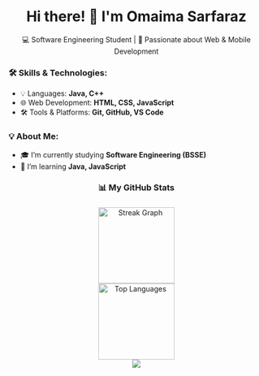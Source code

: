 <h1 align="center">Hi there! 👋 I'm Omaima Sarfaraz</h1>  
<p align="center">
  💻 Software Engineering Student | 🚀 Passionate about Web & Mobile Development  
</p>

### 🛠 Skills & Technologies:
- 💡 Languages: **Java, C++**
- 🌐 Web Development: **HTML, CSS, JavaScript**
-  🛠 Tools & Platforms: **Git, GitHub, VS Code**

### 💡 About Me:
- 🎓 I’m currently studying **Software Engineering (BSSE)**
- 🌱 I’m learning **Java, JavaScript**

 
 <h3 align="center">📊 My GitHub Stats</h3>

###
<div align="center">
  <!-- 🔥 Streak Graph -->
  <img src="https://github-readme-streak-stats.herokuapp.com/?user=OmaimaSarfaraz&theme=dracula&hide_border=false" alt="Streak Graph" height="150" />
  <br/>
  <!-- 📊 GitHub Language Stats -->
  <img src="https://github-readme-stats.vercel.app/api/top-langs/?username=OmaimaSarfaraz&layout=compact&theme=dracula&hide_border=false&langs_count=6" alt="Top Languages" height="150" />
  <br/>
  <div align="center">
  <img src="https://github-profile-summary-cards.vercel.app/api/cards/stats?username=OmaimaSarfaraz&theme=github_dark" />
</div>
